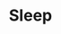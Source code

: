 ---
title: "Sleep"
permalink: /spells/sleep/
tags:
  - Spell
available_for:
  - Bard
  - Sorcerer
  - Wizard
level: "1st Level"
school: "Enchantment"
range: "90 ft"
area: "20 ft"
shape: "Sphere"
comp:
  - V
  - S
  - M
material: "a pinch of fine sand, rose petals, or a cricket."
duration: "1 minute"
effect: ""
description: |
  This spell sends creatures into a magical slumber. Roll 5d8; the total is how many hit points of creatures this spell can affect. Creatures within 20 feet of a point you choose within range are affected in ascending order of their current hit points (ignoring unconscious creatures).

  Starting with the creature that has the lowest current hit points, each creature affected by this spell falls unconscious until the spell ends, the sleeper takes damage, or someone uses an action to shake or slap the sleeper awake. Subtract each creature's hit points from the total before moving on to the creature with the next lowest hit points. A creature's hit points must be equal to or less than the remaining total for that creature to be affected.

  Undead and creatures immune to being charmed aren't affected by this spell.

  **At higher levels.** When you cast this spell using a spell slot of 2nd level or higher, roll an additional 2d8 for each slot level above 1st.
excerpt: "This spell sends creatures into a magical slumber."
source: "Basic Rules"
---